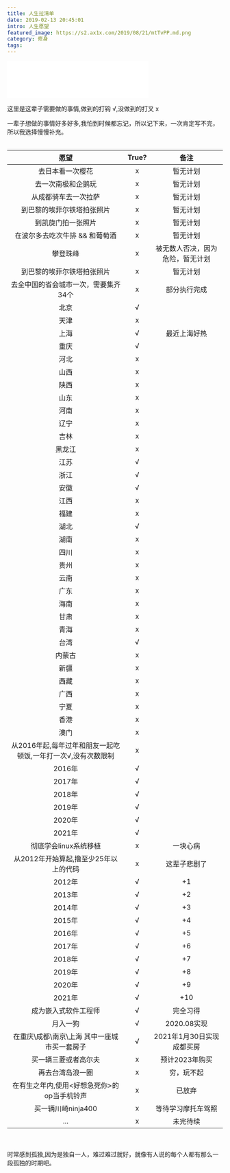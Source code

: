 ```yaml
---
title: 人生拉清单
date: 2019-02-13 20:45:01
intro: 人生愿望
featured_image: https://s2.ax1x.com/2019/08/21/mtTvPP.md.png
category: 修身
tags:
---
```

<iframe frameborder="no" border="0" marginwidth="0" marginheight="0" width=330 height=86 src="//music.163.com/outchain/player?type=2&id=27575590&auto=1&height=66"></iframe>

这里是这辈子需要做的事情,做到的打钩 √,没做到的打叉 x

一辈子想做的事情好多好多,我怕到时候都忘记，所以记下来，一次肯定写不完，所以我选择慢慢补充。
<br><br>

| 愿望 |  True? | 备注 | 
| :-----: | :-----: | :-----: |
| 去日本看一次樱花 | x | 暂无计划 |
| 去一次南极和企鹅玩 | x | 暂无计划 |
| 从成都骑车去一次拉萨 | x | 暂无计划 |
| 到巴黎的埃菲尔铁塔拍张照片 | x | 暂无计划 |
| 到凯旋门拍一张照片 | x | 暂无计划 |
| 在波尔多去吃次牛排 && 和葡萄酒 | x | 暂无计划 |
| 攀登珠峰 | x | 被无数人否决，因为危险，暂无计划 |
| 到巴黎的埃菲尔铁塔拍张照片 | x | 暂无计划 |
| 去全中国的省会城市一次，需要集齐34个 | x | 部分执行完成 |
| 北京 | √ |  |
| 天津 | x |  |
| 上海 | √ | 最近上海好热 |
| 重庆 | √ |  |
| 河北 | x |  |
| 山西 | x |  |
| 陕西 | x |  |
| 山东 | x |  |
| 河南 | x |  |
| 辽宁 | x |  |
| 吉林 | x |  |
| 黑龙江 | x |  |
| 江苏 | √ |  |
| 浙江 | √ |  |
| 安徽 | √ |  |
| 江西 | x |  |
| 福建 | x |  |
| 湖北 | √ |  |
| 湖南 | x |  |
| 四川 | x |  |
| 贵州 | x |  |
| 云南 | x |  |
| 广东 | x |  |
| 海南 | x |  |
| 甘肃 | x |  |
| 青海 | x |  |
| 台湾 | √ |  |
| 内蒙古 | x |  |
| 新疆 | x |  |
| 西藏 | x |  |
| 广西 | x |  |
| 宁夏 | x |  |
| 香港 | x |  |
| 澳门 | x |  |
| 从2016年起,每年过年和朋友一起吃顿饭,一年打一次√,没有次数限制 | x |  |
| 2016年 | √ |  |
| 2017年 | √ |  |
| 2018年 | √ |  |
| 2019年 | √ |  |
| 2020年 | √ |  |
| 2021年 | √ |  |
| 彻底学会linux系统移植 | x | 一块心病 |
| 从2012年开始算起,撸至少25年以上的代码 | x | 这辈子悲剧了 |
| 2012年 | √ | +1 |
| 2013年 | √ | +2 |
| 2014年 | √ | +3 |
| 2015年 | √ | +4 |
| 2016年 | √ | +5 |
| 2017年 | √ | +6 |
| 2018年 | √ | +7 |
| 2019年 | √ | +8 |
| 2020年 | √ | +9 |
| 2021年 | √ | +10 |
| 成为嵌入式软件工程师 | √ | 完全习得 |
| 月入一狗 | √ | 2020.08实现 |
| 在重庆\成都\南京\上海 其中一座城市买一套房子 | √ | 2021年1月30日实现成都买房 |
| 买一辆三菱或者高尔夫 | x | 预计2023年购买 |
| 再去台湾岛浪一圈 | x | 穷，玩不起 |
| 在有生之年内,使用<好想急死你>的op当手机铃声 | x | 已放弃 |
| 买一辆川崎ninja400 | x | 等待学习摩托车驾照 |
| ... | x | 未完待续 |

<br><br>
时常感到孤独,因为是独自一人，难过难过就好，就像有人说的每个人都有那么一段孤独的时期吧。

